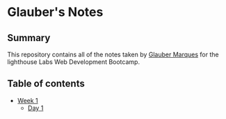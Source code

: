 # Glauber's Notes

## Summary 

This repository contains all of the notes taken by [Glauber Marques](https://github.com/glaubervilane/README) for the lighthouse Labs Web Development Bootcamp.

## Table of contents
* [Week 1](/Week_1)
  * [Day 1](/Week_1/Day_1)